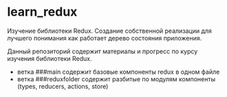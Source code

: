 # learn_redux
Изучение библиотеки Redux. Создание собственной реализации для лучшего понимания как работает дерево состояния приложения.


Данный репозиторий содержит материалы и прогресс по курсу изучения библиотеки Redux.

- ветка ###main содержит базовые компоненты redux в одном файле
- ветка ###reduxfolder содержит разбитые по модулям компоненты (types, reducers, actions, store)
